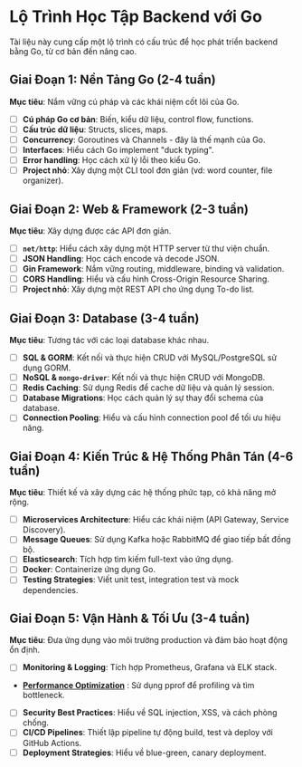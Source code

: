 # Lộ Trình Học Tập Backend với Go

Tài liệu này cung cấp một lộ trình có cấu trúc để học phát triển backend bằng Go, từ cơ bản đến nâng cao.

## Giai Đoạn 1: Nền Tảng Go (2-4 tuần)

**Mục tiêu**: Nắm vững cú pháp và các khái niệm cốt lõi của Go.

*   [ ] **Cú pháp Go cơ bản**: Biến, kiểu dữ liệu, control flow, functions.
*   [ ] **Cấu trúc dữ liệu**: Structs, slices, maps.
*   [ ] **Concurrency**: Goroutines và Channels - đây là thế mạnh của Go.
*   [ ] **Interfaces**: Hiểu cách Go implement "duck typing".
*   [ ] **Error handling**: Học cách xử lý lỗi theo kiểu Go.
*   [ ] **Project nhỏ**: Xây dựng một CLI tool đơn giản (vd: word counter, file organizer).

## Giai Đoạn 2: Web & Framework (2-3 tuần)

**Mục tiêu**: Xây dựng được các API đơn giản.

*   [ ] **`net/http`**: Hiểu cách xây dựng một HTTP server từ thư viện chuẩn.
*   [ ] **JSON Handling**: Học cách encode và decode JSON.
*   [ ] **Gin Framework**: Nắm vững routing, middleware, binding và validation.
*   [ ] **CORS Handling**: Hiểu và cấu hình Cross-Origin Resource Sharing.
*   [ ] **Project nhỏ**: Xây dựng một REST API cho ứng dụng To-do list.

## Giai Đoạn 3: Database (3-4 tuần)

**Mục tiêu**: Tương tác với các loại database khác nhau.

*   [ ] **SQL & GORM**: Kết nối và thực hiện CRUD với MySQL/PostgreSQL sử dụng GORM.
*   [ ] **NoSQL & `mongo-driver`**: Kết nối và thực hiện CRUD với MongoDB.
*   [ ] **Redis Caching**: Sử dụng Redis để cache dữ liệu và quản lý session.
*   [ ] **Database Migrations**: Học cách quản lý sự thay đổi schema của database.
*   [ ] **Connection Pooling**: Hiểu và cấu hình connection pool để tối ưu hiệu năng.

## Giai Đoạn 4: Kiến Trúc & Hệ Thống Phân Tán (4-6 tuần)

**Mục tiêu**: Thiết kế và xây dựng các hệ thống phức tạp, có khả năng mở rộng.

*   [ ] **Microservices Architecture**: Hiểu các khái niệm (API Gateway, Service Discovery).
*   [ ] **Message Queues**: Sử dụng Kafka hoặc RabbitMQ để giao tiếp bất đồng bộ.
*   [ ] **Elasticsearch**: Tích hợp tìm kiếm full-text vào ứng dụng.
*   [ ] **Docker**: Containerize ứng dụng Go.
*   [ ] **Testing Strategies**: Viết unit test, integration test và mock dependencies.

## Giai Đoạn 5: Vận Hành & Tối Ưu (3-4 tuần)

**Mục tiêu**: Đưa ứng dụng vào môi trường production và đảm bảo hoạt động ổn định.

*   [ ] **Monitoring & Logging**: Tích hợp Prometheus, Grafana và ELK stack.
*   [**Performance Optimization**](#)
: Sử dụng pprof để profiling và tìm bottleneck.
*   [ ] **Security Best Practices**: Hiểu về SQL injection, XSS, và cách phòng chống.
*   [ ] **CI/CD Pipelines**: Thiết lập pipeline tự động build, test và deploy với GitHub Actions.
*   [ ] **Deployment Strategies**: Hiểu về blue-green, canary deployment.

